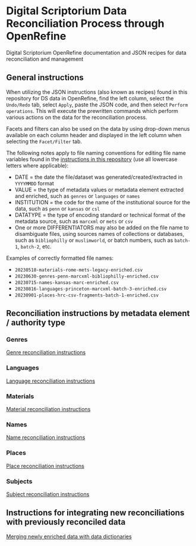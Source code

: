# Digital Scriptorium Data Reconciliation Process through OpenRefine

Digital Scriptorium OpenRefine documentation and JSON recipes for data reconciliation and management

## General instructions

When utilizing the JSON instructions (also known as recipes) found in this repository for DS data in OpenRefine, find the left column, select the `Undo/Redo` tab, select `Apply`, paste the JSON code, and then select `Perform operations`. This will execute the prewritten commands which perform various actions on the data for the reconciliation process.

Facets and filters can also be used on the data by using drop-down menus available on each column header and displayed in the left column when selecting the `Facet/Filter` tab.

The following notes apply to file naming conventions for editing file name variables found in the [instructions in this repository](/instructions/) (use all lowercase letters where applicable):
- DATE = the date the file/dataset was generated/created/extracted in `YYYYMMDD` format
- VALUE = the type of metadata values or metadata element extracted and enriched, such as `genres` or `languages` or `names` 
- INSTITUTION = the code for the name of the institutional source for the data, such as `penn` or `kansas` or `csl`
- DATATYPE = the type of encoding standard or technical format of the metadata source, such as `marcxml` or `mets` or `csv`
- One or more DIFFERENTIATORS may also be added on the file name to disambiguate files, using sources names of collections or databases, such as `bibliophilly` or `muslimworld`, or batch numbers, such as `batch-1`, `batch-2`, etc.

Examples of correctly formatted file names:
- `20230518-materials-rome-mets-legacy-enriched.csv`
- `20230630-genres-penn-marcxml-bibliophilly-enriched.csv`
- `20230715-names-kansas-marc-enriched.csv`
- `20230816-languages-princeton-marcxml-batch-3-enriched.csv`
- `20230901-places-hrc-csv-fragments-batch-1-enriched.csv`

## Reconciliation instructions by metadata element / authority type

### Genres

[Genre reconciliation instructions](/instructions/genres.md)

### Languages

[Language reconciliation instructions](/instructions/languages.md)

### Materials

[Material reconciliation instructions](/instructions/materials.md)

### Names

[Name reconciliation instructions](/instructions/names.md)

### Places

[Place reconciliation instructions](/instructions/places.md)

### Subjects

[Subject reconciliation instructions](/instructions/subjects.md)

## Instructions for integrating new reconciliations with previously reconciled data

[Merging newly enriched data with data dictionaries](instructions/merge_new_data.md)
